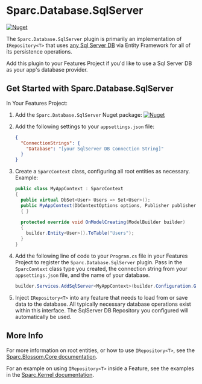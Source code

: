 # Sparc.Database.SqlServer

[![Nuget](https://img.shields.io/nuget/v/Sparc.Database.SqlServer?label=Sparc.Database.SqlServer)](https://www.nuget.org/packages/Sparc.Database.SqlServer/)

The `Sparc.Database.SqlServer` plugin is primarily an implementation of `IRepository<T>` that uses [any Sql Server DB](https://docs.microsoft.com/en-us/azure/azure-sql/) via Entity Framework for all of its persistence operations.

Add this plugin to your Features Project if you'd like to use a Sql Server DB as your app's database provider.

## Get Started with Sparc.Database.SqlServer

In Your Features Project:

1. Add the `Sparc.Database.SqlServer` Nuget package:
[![Nuget](https://img.shields.io/nuget/v/Sparc.Database.SqlServer?label=Sparc.Database.SqlServer)](https://www.nuget.org/packages/Sparc.Database.SqlServer/)
2. Add the following settings to your `appsettings.json` file:
	```json
	{
      "ConnectionStrings": {
        "Database": "[your SqlServer DB Connection String]"
	  }
	}
	```

3. Create a `SparcContext` class, configuring all root entities as necessary. Example:
    ```csharp
	public class MyAppContext : SparcContext
    {
      public virtual DbSet<User> Users => Set<User>();
      public MyAppContext(DbContextOptions options, Publisher publisher) : base(options, publisher)
      { }

	  protected override void OnModelCreating(ModelBuilder builder)
	  {
	    builder.Entity<User>().ToTable("Users");
	  }
	}
	```

4. Add the following line of code to your `Program.cs` file in your Features Project to register the `Sparc.Database.SqlServer` plugin. Pass in the `SparcContext` class type you created, the connection string from your `appsettings.json` file, and the name of your database.
    ```csharp
    builder.Services.AddSqlServer<MyAppContext>(builder.Configuration.GetConnectionString("Database"));
	```

5. Inject `IRepository<T>` into any feature that needs to load from or save data to the database. All typically necessary database operations exist within this interface. The SqlServer DB Repository you configured will automatically be used.

## More Info

For more information on root entities, or how to use `IRepository<T>`, see the [Sparc.Blossom.Core documentation](/Sparc.Blossom.Core).

For an example on using `IRepository<T>` inside a Feature, see the examples in the [Sparc.Kernel documentation](/Sparc.Kernel).
